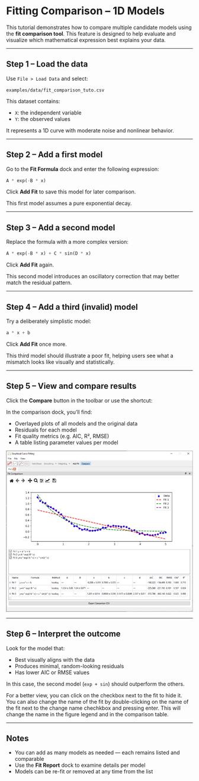 # Fitting Comparison – 1D Models

This tutorial demonstrates how to compare multiple candidate models using the **fit comparison tool**. This feature is designed to help evaluate and visualize which mathematical expression best explains your data.

---

## Step 1 – Load the data

Use `File > Load Data` and select:

```text
examples/data/fit_comparison_tuto.csv
```

This dataset contains:

* `X`: the independent variable
* `Y`: the observed values

It represents a 1D curve with moderate noise and nonlinear behavior.

---

## Step 2 – Add a first model

Go to the **Fit Formula** dock and enter the following expression:

```python
A * exp(-B * x)
```

Click **Add Fit** to save this model for later comparison.

This first model assumes a pure exponential decay.

---

## Step 3 – Add a second model

Replace the formula with a more complex version:

```python
A * exp(-B * x) + C * sin(D * x)
```

Click **Add Fit** again.

This second model introduces an oscillatory correction that may better match the residual pattern.

---

## Step 4 – Add a third (invalid) model

Try a deliberately simplistic model:

```python
a * x + b
```

Click **Add Fit** once more.

This third model should illustrate a poor fit, helping users see what a mismatch looks like visually and statistically.

---

## Step 5 – View and compare results

Click the **Compare** button in the toolbar or use the shortcut:

In the comparison dock, you’ll find:

* Overlayed plots of all models and the original data
* Residuals for each model
* Fit quality metrics (e.g. AIC, R², RMSE)
* A table listing parameter values per model

<p align="center">
  <img src="/images/comparison/tuto_compa_comp.png" alt="1D fit comparison example" />
</p>

---

## Step 6 – Interpret the outcome

Look for the model that:

* Best visually aligns with the data
* Produces minimal, random-looking residuals
* Has lower AIC or RMSE values

In this case, the second model (`exp + sin`) should outperform the others.

For a better view, you can click on the checkbox next to the fit to hide it.
You can also change the name of the fit by double-clicking on the name of the fit next to the change name chechkbox and pressing enter. This will change the name in the figure legend and in the comparison table.

---

## Notes

* You can add as many models as needed — each remains listed and comparable
* Use the **Fit Report** dock to examine details per model
* Models can be re-fit or removed at any time from the list


